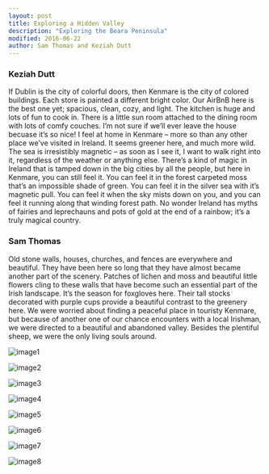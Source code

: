 ```yaml
---
layout: post
title: Exploring a Hidden Valley
description: "Exploring the Beara Peninsula"
modified: 2016-06-22
author: Sam Thomas and Keziah Dutt
---
```


### Keziah Dutt
If Dublin is the city of colorful doors, then Kenmare is the city of colored buildings. Each store is painted a different bright color. Our AirBnB here is the best one yet; spacious, clean, cozy, and light. The kitchen is huge and lots of fun to cook in. There is a little sun room attached to the dining room with lots of comfy couches. I’m not sure if we’ll ever leave the house becuase it’s so nice! I feel at home in Kenmare – more so than any other place we’ve visited in Ireland. It seems greener here, and much more wild. The sea is irresistibly magnetic – as soon as I see it, I want to walk right into it, regardless of the weather or anything else. There’s a kind of magic in Ireland that is tamped down in the big cities by all the people, but here in Kenmare, you can still feel it. You can feel it in the forest carpeted moss that’s an impossible shade of green. You can feel it in the silver sea with it’s magnetic pull. You can feel it when the sky mists down on you, and you can feel it running along that winding forest path. No wonder Ireland has myths of fairies and leprechauns and pots of gold at the end of a rainbow; it’s a truly magical country. 


### Sam Thomas
Old stone walls, houses, churches, and fences are everywhere and beautiful. They have been here so long that they have almost became another part of the scenery. Patches of lichen and moss and beautiful little flowers cling to these walls that have become such an essential part of the Irish landscape. It’s the season for foxgloves here. Their tall stocks decorated with purple cups provide a beautiful contrast to the greenery here. We were worried about finding a peaceful place in touristy Kenmare, but because of another one of our chance encounters with a local Irishman, we were directed to a beautiful and abandoned valley. Besides the plentiful sheep, we were the only living souls around.

![image1](/ireland-france/images/622_1.jpg)

![image2](/ireland-france/images/622_2.jpg)

![image3](/ireland-france/images/622_3.jpg)

![image4](/ireland-france/images/622_4.jpg)

![image5](/ireland-france/images/622_5.jpg)

![image6](/ireland-france/images/622_6.jpg)

![image7](/ireland-france/images/622_7.jpg)

![image8](/ireland-france/images/622_8.jpg)
